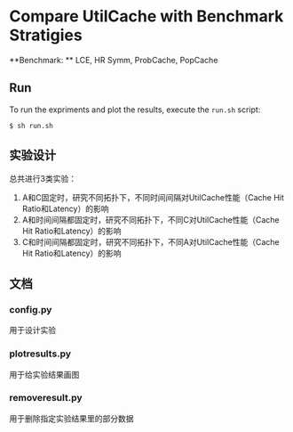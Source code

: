 # Compare UtilCache with Benchmark Stratigies

**Benchmark: ** LCE, HR Symm, ProbCache, PopCache

## Run
To run the expriments and plot the results, execute the `run.sh` script:

    $ sh run.sh

## 实验设计
总共进行3类实验：

1. A和C固定时，研究不同拓扑下，不同时间间隔对UtilCache性能（Cache Hit Ratio和Latency）的影响
2. A和时间间隔都固定时，研究不同拓扑下，不同C对UtilCache性能（Cache Hit Ratio和Latency）的影响
3. C和时间间隔都固定时，研究不同拓扑下，不同A对UtilCache性能（Cache Hit Ratio和Latency）的影响


## 文档
### config.py
用于设计实验
### plotresults.py
用于给实验结果画图
### removeresult.py
用于删除指定实验结果里的部分数据
